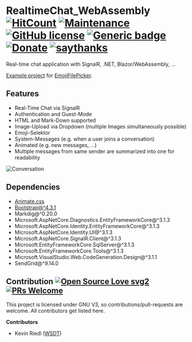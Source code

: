 # RealtimeChat_WebAssembly [![HitCount](http://hits.dwyl.com/wsdt/RealtimeChat_WebAssembly.svg)](http://hits.dwyl.com/wsdt/RealtimeChat_WebAssembly) [![Maintenance](https://img.shields.io/badge/Maintained%3F-no-red.svg)](https://bitbucket.org/lbesson/ansi-colors) [![GitHub license](https://img.shields.io/github/license/wsdt/RealtimeChat_WebAssembly.svg)](https://github.com/wsdt/RealtimeChat_WebAssembly/blob/master/LICENSE) [![Generic badge](https://img.shields.io/badge/Made%20with-Blazor-blueviolet)](https://dotnet.microsoft.com/apps/aspnet/web-apps/blazor) [![Donate](https://img.shields.io/badge/Donate-Pay%20me%20a%20coffee-3cf)](https://github.com/wsdt/Global/wiki/Donation) [![saythanks](https://img.shields.io/badge/say-thanks-ff69b4.svg)](https://saythanks.io/to/kevin.riedl.privat%40gmail.com)
Real-time chat application with SignalR, .NET, Blazor/WebAssembly, ...

[Example project](https://github.com/wsdt/RealtimeChat_WebAssembly/tree/master/WSDTChat) for [EmojiFilePicker](https://github.com/wsdt/Blazor_EmojiFilePicker).

## Features
* Real-Time Chat via SignalR
* Authentication and Guest-Mode
* HTML and Mark-Down supported
* Image-Upload via Dropdown (multiple Images simultaneously possible)
* Emoji-Selektor
* System-Messages (e.g. when a user joins a conversation)
* Animated (e.g. new messages, ...)
* Multiple messages from same sender are summarized into one for readability

<img src="https://github.com/wsdt/RealtimeChat_WebAssembly/blob/master/WSDTChat/Docs/Conversation.PNG" alt="Conversation" title="Example conversation" />

## Dependencies
* [Animate.css](https://daneden.github.io/animate.css)
* [Bootstrap@^4.3.1](https://getbootstrap.com)
* Markdig@^0.20.0
* Microsoft.AspNetCore.Diagnostics.EntityFrameworkCore@^3.1.3
* Microsoft.AspNetCore.Identity.EntityFrameworkCore@^3.1.3
* Microsoft.AspNetCore.Identity.UI@^3.1.3
* Microsoft.AspNetCore.SignalR.Client@^3.1.3
* Microsoft.EntityFrameworkCore.SqlServer@^3.1.3
* Microsoft.EntityFrameworkCore.Tools@^3.1.3
* Microsoft.VisualStudio.Web.CodeGeneration.Design@^3.1.1
* SendGrid@^9.14.0


## Contribution [![Open Source Love svg2](https://badges.frapsoft.com/os/v2/open-source.svg?v=103)](https://github.com/ellerbrock/open-source-badges/) [![PRs Welcome](https://img.shields.io/badge/PRs-welcome-brightgreen.svg?style=flat-square)](http://makeapullrequest.com)

This project is licensed under GNU V3, so contributions/pull-requests are welcome. All contributors get listed here. 

**Contributors** 
- Kevin Riedl ([WSDT](https://github.com/wsdt))

